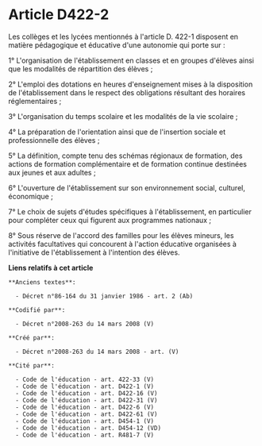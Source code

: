 # Article D422-2

Les collèges et les lycées mentionnés à l'article D. 422-1 disposent en matière pédagogique et éducative d'une autonomie qui
porte sur : 

1° L'organisation de l'établissement en classes et en groupes d'élèves ainsi que les modalités de répartition des élèves ; 

2° L'emploi des dotations en heures d'enseignement mises à la disposition de l'établissement dans le respect des obligations
résultant des horaires réglementaires ; 

3° L'organisation du temps scolaire et les modalités de la vie scolaire ; 

4° La préparation de l'orientation ainsi que de l'insertion sociale et professionnelle des élèves ; 

5° La définition, compte tenu des schémas régionaux de formation, des actions de formation complémentaire et de formation
continue destinées aux jeunes et aux adultes ; 

6° L'ouverture de l'établissement sur son environnement social, culturel, économique ; 

7° Le choix de sujets d'études spécifiques à l'établissement, en particulier pour compléter ceux qui figurent aux programmes
nationaux ; 

8° Sous réserve de l'accord des familles pour les élèves mineurs, les activités facultatives qui concourent à l'action
éducative organisées à l'initiative de l'établissement à l'intention des élèves.

**Liens relatifs à cet article**

	**Anciens textes**:

	  - Décret n°86-164 du 31 janvier 1986 - art. 2 (Ab)

	**Codifié par**:

	  - Décret n°2008-263 du 14 mars 2008 (V)

	**Créé par**:

	  - Décret n°2008-263 du 14 mars 2008 - art. (V)

	**Cité par**:

	  - Code de l'éducation - art. 422-33 (V)
	  - Code de l'éducation - art. D422-1 (V)
	  - Code de l'éducation - art. D422-16 (V)
	  - Code de l'éducation - art. D422-31 (V)
	  - Code de l'éducation - art. D422-6 (V)
	  - Code de l'éducation - art. D422-61 (V)
	  - Code de l'éducation - art. D454-1 (V)
	  - Code de l'éducation - art. D454-12 (VD)
	  - Code de l'éducation - art. R481-7 (V)
